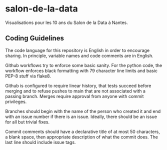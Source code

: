 # salon-de-la-data
Visualisations pour les 10 ans du Salon de la Data à Nantes.

## Coding Guidelines

The code language for this repository is English in order to encourage
sharing.  In principle, variable names and code comments are in English.

Github workflows try to enforce some basic sanity.  For the python
code, the workflow enforces black formatting with 79 character line
limits and basic PEP-8 stuff via flake8.

Github is configured to require linear history, that tests succeed
before merging and to refuse pushes to main that are not associated
with a passing branch.  Merges require approval from anyone with
commit privileges.

Branches should begin with the name of the person who created it and
end with an issue number if there is an issue.  Ideally, there should
be an issue for all but trivial fixes.

Commit comments should have a declarative title of at most 50
characters, a blank space, then appropriate description of what the
commit does.  The last line should include issue tags.
